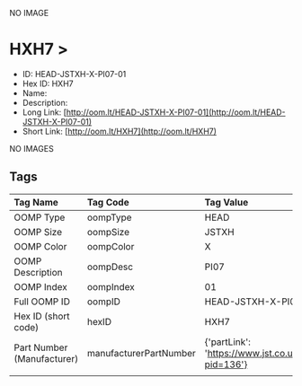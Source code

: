


  
NO IMAGE  
# HXH7 > 

- ID: HEAD-JSTXH-X-PI07-01
- Hex ID: HXH7
- Name: 
- Description: 
- Long Link: [http://oom.lt/HEAD-JSTXH-X-PI07-01](http://oom.lt/HEAD-JSTXH-X-PI07-01)
- Short Link: [http://oom.lt/HXH7](http://oom.lt/HXH7)
  
NO IMAGES  
## Tags
  

|Tag Name|Tag Code|Tag Value|
| :--- | :--- | :--- |
|OOMP Type|oompType|HEAD|
|OOMP Size|oompSize|JSTXH|
|OOMP Color|oompColor|X|
|OOMP Description|oompDesc|PI07|
|OOMP Index|oompIndex|01|
|Full OOMP ID|oompID|HEAD-JSTXH-X-PI07-01|
|Hex ID (short code)|hexID|HXH7|
|Part Number (Manufacturer)|manufacturerPartNumber|{'partLink': 'https://www.jst.co.uk/productSeries.php?pid=136'}|
||||

